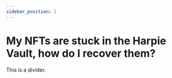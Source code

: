 ```yaml
---
sidebar_position: 2
---
```


# My NFTs are stuck in the Harpie Vault, how do I recover them?

This is a divider.